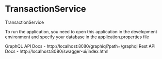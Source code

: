 # TransactionService
TransactionService

To run the application, you need to open this application in the development environment and specify your database in the application.properties file

GraphQL API Docs - http://localhost:8080/graphiql?path=/graphql
Rest API Docs - http://localhost:8080/swagger-ui/index.html